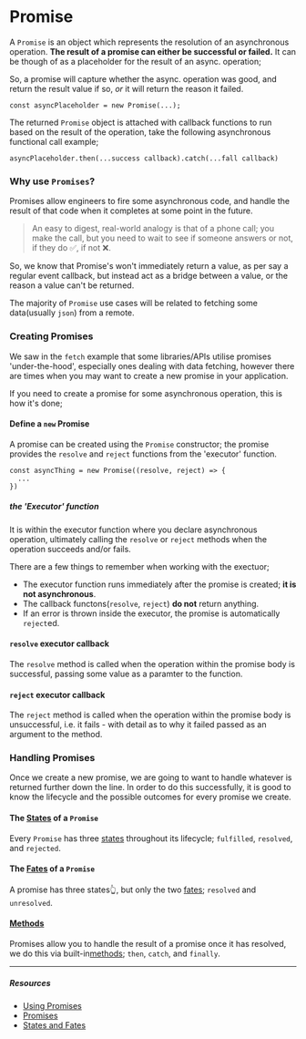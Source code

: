 # Promise

A `Promise` is an object which represents the resolution of an asynchronous operation. **The result of a promise can either be successful or failed.** It can be though of as a placeholder for the result of an async. operation;

So, a promise will capture whether the async. operation was good, and return the result value if so, _or_ it will return the reason it failed.

```
const asyncPlaceholder = new Promise(...);
```

The returned `Promise` object is attached with callback functions to run based on the result of the operation, take the following asynchronous functional call example;

```
asyncPlaceholder.then(...success callback).catch(...fall callback)
```

### Why use `Promises`?

Promises allow engineers to fire some asynchronous code, and handle the result of that code when it completes at some point in the future.

> An easy to digest, real-world analogy is that of a phone call; you make the call, but you need to wait to see if someone answers or not, if they do ✅, if not ❌.

So, we know that Promise's won't immediately return a value, as per say a regular event callback, but instead act as a bridge between a value, or the reason a value can't be returned.

The majority of `Promise` use cases will be related to fetching some data(usually `json`) from a remote.

### Creating Promises

We saw in the `fetch` example that some libraries/APIs utilise promises 'under-the-hood', especially ones dealing with data fetching, however there are times when you may want to create a new promise in your application.

If you need to create a promise for some asynchronous operation, this is how it's done;

#### Define a `new` Promise

A promise can be created using the `Promise` constructor; the promise provides the `resolve` and `reject` functions from the 'executor' function.

```
const asyncThing = new Promise((resolve, reject) => {
  ...
})
```

##### the 'Executor' function

It is within the executor function where you declare asynchronous operation, ultimately calling the `resolve` or `reject` methods when the operation succeeds and/or fails.

There are a few things to remember when working with the exectuor;

- The executor function runs immediately after the promise is created; **it is not asynchronous**.
- The callback functons(`resolve`, `reject`) **do not** return anything.
- If an error is thrown inside the executor, the promise is automatically `reject`ed.

#### `resolve` executor callback

The `resolve` method is called when the operation within the promise body is successful, passing some value as a paramter to the function.

#### `reject` executor callback

The `reject` method is called when the operation within the promise body is unsuccessful, i.e. it fails - with detail as to why it failed passed as an argument to the method.

### Handling Promises

Once we create a new promise, we are going to want to handle whatever is returned further down the line. In order to do this successfully, it is good to know the lifecycle and the possible outcomes for every promise we create.

#### The [States](states) of a `Promise`

Every `Promise` has three [states](states) throughout its lifecycle; `fulfilled`, `resolved`, and `rejected`.

#### The [Fates](fates) of a `Promise`

A promise has three states👆, but only the two [fates](fates); `resolved` and `unresolved`.

#### [Methods](methods)

Promises allow you to handle the result of a promise once it has resolved, we do this via built-in[methods](methods); `then`, `catch`, and `finally`.

---

##### Resources

- [Using Promises](https://developer.mozilla.org/en-US/docs/Web/JavaScript/Guide/Using_promises)
- [Promises](https://developer.mozilla.org/en-US/docs/Web/JavaScript/Reference/Global_Objects/Promise)
- [States and Fates](https://github.com/domenic/promises-unwrapping/blob/master/docs/states-and-fates.md)
